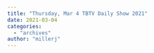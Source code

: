 ```yaml
---
title: "Thursday, Mar 4 TBTV Daily Show 2021"
date: 2021-03-04
categories: 
  - "archives"
author: "millerj"
---
```



